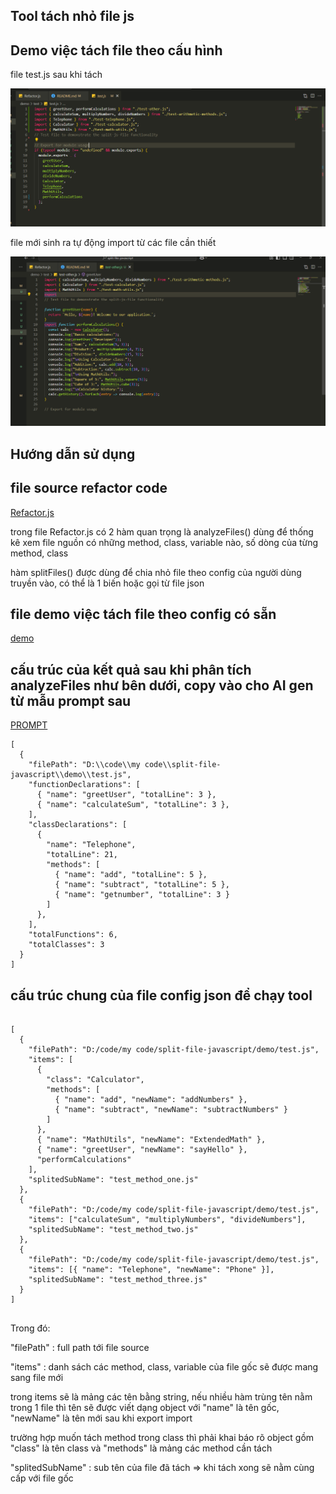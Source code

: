 ## Tool tách nhỏ file js

## Demo việc tách file theo cấu hình

file test.js sau khi tách

![alt text](imgs/test_after_split.png)

file mới sinh ra tự động import từ các file cần thiết

![alt text](imgs/new_file_generated.png)

## Hướng dẫn sử dụng

## file source refactor code

[Refactor.js](Refactor.js)

trong file Refactor.js có 2 hàm quan trọng là analyzeFiles() dùng để thống kê xem file nguồn có những method, class, variable nào, số dòng của từng method, class

hàm splitFiles() được dùng để chia nhỏ file theo config của người dùng truyền vào, có thể là 1 biến hoặc gọi từ file json

## file demo việc tách file theo config có sẵn

[demo](./demo/test-split-js.js)

## cấu trúc của kết quả sau khi phân tích analyzeFiles như bên dưới, copy vào cho AI gen từ mẫu prompt sau

[PROMPT](PROMPT.md)

```
[
  {
    "filePath": "D:\\code\\my code\\split-file-javascript\\demo\\test.js",
    "functionDeclarations": [
      { "name": "greetUser", "totalLine": 3 },
      { "name": "calculateSum", "totalLine": 3 },
    ],
    "classDeclarations": [
      {
        "name": "Telephone",
        "totalLine": 21,
        "methods": [
          { "name": "add", "totalLine": 5 },
          { "name": "subtract", "totalLine": 5 },
          { "name": "getnumber", "totalLine": 3 }
        ]
      },
    ],
    "totalFunctions": 6,
    "totalClasses": 3
  }
]

```

## cấu trúc chung của file config json để chạy tool

```

[
  {
    "filePath": "D:/code/my code/split-file-javascript/demo/test.js",
    "items": [
      {
        "class": "Calculator",
        "methods": [
          { "name": "add", "newName": "addNumbers" },
          { "name": "subtract", "newName": "subtractNumbers" }
        ]
      },
      { "name": "MathUtils", "newName": "ExtendedMath" },
      { "name": "greetUser", "newName": "sayHello" },
      "performCalculations"
    ],
    "splitedSubName": "test_method_one.js"
  },
  {
    "filePath": "D:/code/my code/split-file-javascript/demo/test.js",
    "items": ["calculateSum", "multiplyNumbers", "divideNumbers"],
    "splitedSubName": "test_method_two.js"
  },
  {
    "filePath": "D:/code/my code/split-file-javascript/demo/test.js",
    "items": [{ "name": "Telephone", "newName": "Phone" }],
    "splitedSubName": "test_method_three.js"
  }
]


```

Trong đó:

"filePath" : full path tới file source

"items" : danh sách các method, class, variable của file gốc sẽ được mang sang file mới

trong items sẽ là mảng các tên bằng string, nếu nhiều hàm trùng tên nằm trong 1 file thì tên sẽ được viết dạng object với "name" là tên gốc, "newName" là tên mới sau khi export import

trường hợp muốn tách method trong class thì phải khai báo rõ object gồm "class" là tên class và "methods" là mảng các method cần tách

"splitedSubName" : sub tên của file đã tách => khi tách xong sẽ nằm cùng cấp với file gốc
